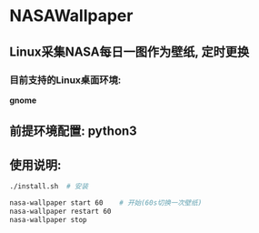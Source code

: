 # NASAWallpaper
## Linux采集NASA每日一图作为壁纸, 定时更换

### 目前支持的Linux桌面环境:

**gnome**


## 前提环境配置: python3
## 使用说明:
```bash
./install.sh  # 安装
```

```bash
nasa-wallpaper start 60    # 开始(60s切换一次壁纸)
nasa-wallpaper restart 60
nasa-wallpaper stop
```